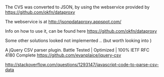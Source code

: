 
 The CVS was converted to JSON, by using the webservice  provided by    https://github.com/okfn/dataproxy
 
 The webservice is at http://jsonpdataproxy.appspot.com/
 
 Info on how to  use it, can be found here https://github.com/okfn/dataproxy


Some other solutions looked not implemented .. (but worth looking into )

A jQuery CSV parser plugin. Battle Tested | Optimized | 100% IETF RFC 4180 Complete
https://github.com/evanplaice/jquery-csv

http://stackoverflow.com/questions/1293147/javascript-code-to-parse-csv-data
